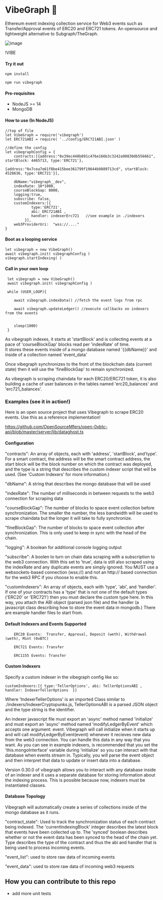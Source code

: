 # VibeGraph 🐸
Ethereum event indexing collection service for Web3 events such as Transfer/Approval events of ERC20 and ERC721 tokens.  An opensource and lightweight alternative to Subgraph/TheGraph.


![image](https://user-images.githubusercontent.com/6249263/218893132-89721ace-a86a-4d57-8924-773eedf4fa52.png)

!VIBE 

#### Try it out 


    npm install

    npm run vibegraph 



#### Pre-requisites
 - NodeJS >= 14
 - MongoDB

#### How to use (In NodeJS) 


    //top of file 
    let VibeGraph = require('vibegraph')
    let ERC721ABI = require( '../config/ERC721ABI.json' )

    //define the config 
    let vibegraphConfig = {
        contracts:[{address:"0x39ec448b891c476e166b3c3242a90830db556661", startBlock: 4465713, type:'ERC721'},
                        {address:"0x7cea7e61f8be415bee361799f19644b9889713cd", startBlock: 4528636, type:'ERC721'}],
            
        dbName:"vibegraph__dev",
        indexRate: 10*1000,
        courseBlockGap: 8000,
        logging:true,
        subscribe: false,
        customIndexers:[{
                type:'ERC721', 
                abi: ERC721ABI ,  
                handler: indexerErc721   //see example in ./indexers 
             }],
        web3ProviderUri:  "wss://...." 
    }


#### Boot as a looping service 

    let vibegraph = new VibeGraph()
    await vibegraph.init( vibegraphConfig )
    vibegraph.startIndexing( )  


#### Call in your own loop 

     let vibegraph = new VibeGraph()
     await vibegraph.init( vibegraphConfig )

     while (USER_LOOP){

        await vibegraph.indexData() //fetch the event logs from rpc 
        
        await vibegraph.updateLedger() //execute callbacks on indexers from the events 
        
    
        sleep(1000)
     }

        
        
        
 As vibegraph indexes, it starts at 'startBlock' and is collecting events at a pace of 'courseBlockGap' blocks read per 'indexRate' of time.  
 It stores these events inside of a mongo database named '{{dbName}}' and inside of a collection named 'event_data'
 
 Once vibegraph synchronizes to the front of the blockchain data (current state) then it will use the 'fineBlockGap' to remain synchronized.  
 
 As vibegraph is scraping chaindata for each ERC20/ERC721 token, it is also building a cache of user balances in the tables named 'erc20_balances' and 'erc721_balances'. 
 
 
 ### Examples (see it in action!)
 
 Here is an open source project that uses Vibegraph to scrape ERC20 events. Use this as a reference implementation!
 
 https://github.com/OpenSourceMfers/open-0xbtc-api/blob/master/server/lib/dataghost.ts
 
 
 
 
 #### Configuration 
 
 "contracts": An array of objects, each with 'address', 'startBlock', and'type'.  For a smart contract, the address will be the smart contract address, the start block will be the block number on which the contract was deployed, and the type is a string that describes the custom indexer script that will be used. (See 'Custom Indexers' for more information.) 
 
 "dbName": A string that describes the mongo database that will be used
 
 "indexRate": The number of milliseconds in between requests to the web3 connection for scraping data
 
 "courseBlockGap": The number of blocks to space event collection before synchronization.  The smaller the number, the less bandwidth will be used to scrape chaindata but the longer it will take to fully synchronize.
 
 "fineBlockGap": The number of blocks to space event collection after synchronization. This is only used to keep in sync with the head of the chain.  
 
 "logging": A boolean for additional console logging output
 
 "subscribe":  A boolen to turn on chain data scraping with a subscription to the web3 connection.  With this set to 'true', data is still also scraped using the indexRate and any duplicate events are simply ignored. You MUST use a websockets-based connection (wss://) and not an http:// based connection for the web3 RPC if you choose to enable this.  
 
 "customIndexers":  An array of objects, each with 'type', 'abi', and 'handler'.  If one of your contracts has a 'type' that is not one of the default types ('ERC20' or 'ERC721') then you must declare the custom type here.  In this way, you attach the ABI object (parsed json file) and the handler (a javascript class describing how to store the event data in mongodb.)  There are example handler files to start from. 
 
 #### Default Indexers and Events Supported
 
        ERC20 Events:  Transfer, Approval, Deposit (weth), Withdrawal (weth), Mint (0xBTC)
 
        ERC721 Events: Transfer
        
        ERC1155 Events: Transfer


#### Custom Indexers

Specify a custom indexer in the vibegraph config like so:

    customIndexers:[{ type:'TellerOptions', abi: TellerOptionsABI ,  handler: IndexerTellerOptions  }]

Where 'IndexerTellerOptions' is an imported Class similar to ./indexers/IndexerCryptopunks.js, TellerOptionsABI is a parsed JSON object and the type string is the identifier.  

An indexer javascript file must export an 'async' method named 'initialize' and must export an 'async' method named 'modifyLedgerByEvent' which accepts one argument: event.   Vibegraph will call initialize when it starts up and will call modifyLedgerByEvent(event)  whenever it recieves new data from the web3 connection.  You can handle this data in any way that you want. As you can see in example indexers, is recommended that you set the 'this.mongoInterface' variable during 'initialize' so you can interact with that database when events stream in.  Typically, you will parse the event object and then interpret that data to update or insert data into a database.

Version 0.30.0 of vibegraph allows you to interact with any database inside of an indexer and it uses a separate database for storing information about the indexing process.  This is possible because now, indexers must be instantiated classes.


#### Database Topology

Vibegraph will automatically create a series of collections inside of the mongo database as it runs.  

"contract_state": Used to track the synchronization status of each contract being indexed. The 'currentIndexingBlock' integer describes the latest block that events have been collected up to.  The 'synced' boolean describes whether or not the event data has been synced to the head of the chain yet.  Type describes the type of the contract and thus the abi and handler that is being used to process incoming events.  

"event_list": used to store raw data of incoming events 

"event_data":  used to store raw data of incoming web3 requests 

 

## How you can contribute to this repo

- add more unit tests
